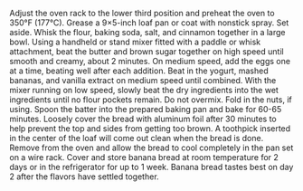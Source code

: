 Adjust the oven rack to the lower third position and preheat the oven to 350°F (177°C). Grease a 9×5-inch loaf pan or coat with nonstick spray. Set aside.
Whisk the flour, baking soda, salt, and cinnamon together in a large bowl.
Using a handheld or stand mixer fitted with a paddle or whisk attachment, beat the butter and brown sugar together on high speed until smooth and creamy, about 2 minutes. On medium speed, add the eggs one at a time, beating well after each addition. Beat in the yogurt, mashed bananas, and vanilla extract on medium speed until combined. With the mixer running on low speed, slowly beat the dry ingredients into the wet ingredients until no flour pockets remain. Do not overmix. Fold in the nuts, if using.
Spoon the batter into the prepared baking pan and bake for 60-65 minutes. Loosely cover the bread with aluminum foil after 30 minutes to help prevent the top and sides from getting too brown. A toothpick inserted in the center of the loaf will come out clean when the bread is done. Remove from the oven and allow the bread to cool completely in the pan set on a wire rack.
Cover and store banana bread at room temperature for 2 days or in the refrigerator for up to 1 week. Banana bread tastes best on day 2 after the flavors have settled together.